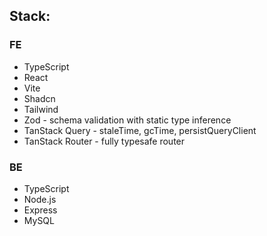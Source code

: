 ## Stack:

### FE

- TypeScript
- React
- Vite
- Shadcn
- Tailwind
- Zod - schema validation with static type inference
- TanStack Query - staleTime, gcTime, persistQueryClient
- TanStack Router - fully typesafe router

### BE

- TypeScript
- Node.js
- Express
- MySQL
